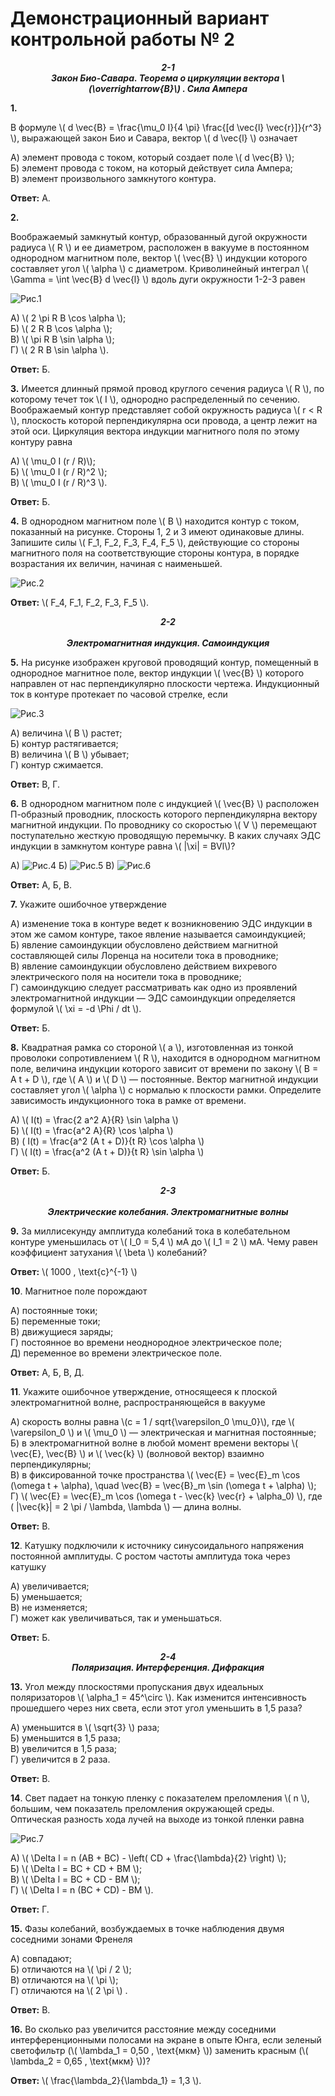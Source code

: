 # Демонстрационный вариант контрольной работы № 2

***<center>2-1</center>*** 
***<center>Закон Био-Савара. Теорема о циркуляции вектора \\(\overrightarrow{B}\\) . Сила Ампера </center>***

**1.** 

 В формуле \\( d \vec{B} = \frac{\mu_0 I}{4 \pi} \frac{[d \vec{l} \vec{r}]}{r^3} \\), выражающей закон Био и Савара, вектор \\( d \vec{l} \\) означает

   А) элемент провода с током, который создает поле \\( d \vec{B} \\);  
   Б) элемент провода с током, на который действует сила Ампера;  
   В) элемент произвольного замкнутого контура. 

   **Ответ:** А.

**2.** 

 Воображаемый замкнутый контур, образованный дугой окружности радиуса \\( R \\) и ее диаметром, расположен в вакууме в постоянном однородном магнитном поле, вектор \\( \vec{B} \\) индукции которого составляет угол \\( \alpha \\) с диаметром. Криволинейный интеграл \\( \Gamma = \int \vec{B} d \vec{l} \\) вдоль дуги окружности 1-2-3 равен

 ![ Рис.1](../../pic/picture8.jpg "Рис.1")

   А) \\( 2 \pi R B \cos \alpha \\);   
   Б) \\( 2 R B \cos \alpha \\);   
   В) \\( \pi R B \sin \alpha \\);   
   Г) \\( 2 R B \sin \alpha \\).  

   **Ответ:** Б.

**3.** Имеется длинный прямой провод круглого сечения радиуса \\( R \\), по которому течет ток \\( I \\), однородно распределенный по сечению. Воображаемый контур представляет собой окружность радиуса \\( r < R \\), плоскость которой перпендикулярна оси провода, а центр лежит на этой оси. Циркуляция вектора индукции магнитного поля по этому контуру равна

   А) \\( \mu_0 I (r / R)\\);   
   Б) \\( \mu_0 I (r / R)^2 \\);   
   В) \\( \mu_0 I (r / R)^3 \\).  

   **Ответ:** Б.

**4.** В однородном магнитном поле \\( B \\) находится контур с током, показанный на рисунке. Стороны 1, 2 и 3 имеют одинаковые длины. Запишите силы \\( F_1, F_2, F_3, F_4, F_5 \\), действующие со стороны магнитного поля на соответствующие стороны контура, в порядке возрастания их величин, начиная с наименьшей.

![ Рис.2](../../pic/picture9.jpg "Рис.2")

   **Ответ:** \\( F_4, F_1, F_2, F_3, F_5 \\).

***<center>2-2</center>***  
***<center>Электромагнитная индукция. Самоиндукция </center>***

**5.** На рисунке изображен круговой проводящий контур, помещенный в однородное магнитное поле, вектор индукции \\( \vec{B} \\) которого направлен от нас перпендикулярно плоскости чертежа. Индукционный ток в контуре протекает по часовой стрелке, если

![ Рис.3](../../pic/picture10.jpg "Рис.3")

   А) величина \\( B \\) растет;   
   Б) контур растягивается;   
   В) величина \\( B \\) убывает;   
   Г) контур сжимается.  

   **Ответ:** В, Г.

**6.** В однородном магнитном поле с индукцией \\( \vec{B} \\) расположен П-образный проводник, плоскость которого перпендикулярна вектору магнитной индукции. По проводнику со скоростью \\( V \\) перемещают поступательно жесткую проводящую перемычку. В каких случаях ЭДС индукции в замкнутом контуре равна \\( |\xi| = BVl\\)?

   А) ![ Рис.4](../../pic/picture11.jpg "Рис.4")
   Б) ![ Рис.5](../../pic/picture12.jpg "Рис.5")
   В) ![ Рис.6](../../pic/picture13.jpg "Рис.6")

   **Ответ:** А, Б, В.

**7.** Укажите ошибочное утверждение

   А) изменение тока в контуре ведет к возникновению ЭДС индукции в этом же самом контуре, такое явление называется самоиндукцией;  
   Б) явление самоиндукции обусловлено действием магнитной составляющей силы Лоренца на носители тока в проводнике;  
   В) явление самоиндукции обусловлено действием вихревого электрического поля на носители тока в проводнике;  
   Г) самоиндукцию следует рассматривать как одно из проявлений электромагнитной индукции — ЭДС самоиндукции определяется формулой \\( \xi = -d \Phi / dt \\).  

   **Ответ:** Б.

**8.** Квадратная рамка со стороной \\( a \\), изготовленная из тонкой проволоки сопротивлением \\( R \\), находится в однородном магнитном поле, величина индукции которого зависит от времени по закону \\( B = A t + D \\), где \\( A \\) и \\( D \\) — постоянные. Вектор магнитной индукции составляет угол \\( \alpha \\) с нормалью к плоскости рамки. Определите зависимость индукционного тока в рамке от времени.

   А) \\( I(t) = \frac{2 a^2 A}{R} \sin \alpha \\)  
   Б) \\( I(t) = \frac{a^2 A}{R} \cos \alpha \\)  
   В) \( I(t) = \frac{a^2 (A t + D)}{t R} \cos \alpha \\)  
   Г) \\( I(t) = \frac{a^2 (A t + D)}{t R} \sin \alpha \\)  

   **Ответ:** Б.

***<center>2-3</center>***   
***<center>Электрические колебания. Электромагнитные волны </center>***

**9.** За миллисекунду амплитуда колебаний тока в колебательном контуре уменьшилась от \\( I_0 = 5,4 \\) мА до \\( I_1 = 2 \\) мА. Чему равен коэффициент затухания \\( \beta \\) колебаний?

   **Ответ:** \\( 1000 \, \text{с}^{-1} \\)

**10**. Магнитное поле порождают

   А) постоянные токи;   
   Б) переменные токи;  
   В) движущиеся заряды;   
   Г) постоянное во времени неоднородное электрическое поле;   
   Д) переменное во времени электрическое поле.  

   **Ответ:** А, Б, В, Д.

**11**. Укажите ошибочное утверждение, относящееся к плоской электромагнитной волне, распространяющейся в вакууме

   А) скорость волны равна \\(c = 1 / sqrt{\varepsilon_0 \mu_0}\\), где \\( \varepsilon_0 \\) и \\( \mu_0 \\) — электрическая и магнитная постоянные;   
   Б) в электромагнитной волне в любой момент времени векторы \\( \vec{E}, \vec{B} \\) и \\( \vec{k} \\) (волновой вектор) взаимно перпендикулярны;   
   В) в фиксированной точке пространства \\( \vec{E} = \vec{E}_m \cos (\omega t + \alpha), \quad \vec{B} = \vec{B}_m \sin (\omega t + \alpha) \\);   
   Г) \\( \vec{E} = \vec{E}_m \cos (\omega t - \vec{k} \vec{r} + \alpha_0) \\), где \( \|\vec{k}\| = 2 \pi / \lambda, \lambda \\) — длина волны. 

   **Ответ:** В.

**12**. Катушку подключили к источнику синусоидального напряжения постоянной амплитуды. С ростом частоты амплитуда тока через катушку

   А) увеличивается;  
   Б) уменьшается;   
   В) не изменяется;   
   Г) может как увеличиваться, так и уменьшаться.  

   **Ответ:** Б.

***<center>2-4</center>*** 
***<center>Поляризация. Интерференция. Дифракция</center>***

**13.** Угол между плоскостями пропускания двух идеальных поляризаторов \\( \alpha_1 = 45^\circ \\). Как изменится интенсивность прошедшего через них света, если этот угол уменьшить в 1,5 раза?

   А) уменьшится в \\( \sqrt{3} \\) раза;   
   Б) уменьшится в 1,5 раза;   
   В) увеличится в 1,5 раза;   
   Г) увеличится в 2 раза.  

   **Ответ:** В.

**14**. Свет падает на тонкую пленку с показателем преломления \\( n \\), большим, чем показатель преломления окружающей среды. Оптическая разность хода лучей на выходе из тонкой пленки равна

![ Рис.7](../../pic/picture14.jpg "Рис.7")

   А) \\( \Delta l = n (AB + BC) - \left( CD + \frac{\lambda}{2} \right) \\);   
   Б) \\( \Delta l = BC + CD + BM \\);  
   В) \\( \Delta l = BC + CD - BM \\);   
   Г) \\( \Delta l = n (BC + CD) - BM \\). 

   **Ответ:** Г.

**15.** Фазы колебаний, возбуждаемых в точке наблюдения двумя соседними зонами Френеля

   А) совпадают;  
   Б) отличаются на \\( \pi / 2 \\);  
   В) отличаются на \\( \pi \\);   
   Г) отличаются на \\( 2 \pi \\) .

   **Ответ:** В.

**16.** Во сколько раз увеличится расстояние между соседними интерференционными полосами на экране в опыте Юнга, если зеленый светофильтр (\\( \lambda_1 = 0,50 \, \text{мкм} \\)) заменить красным (\\( \lambda_2 = 0,65 \, \text{мкм} \\))?

   **Ответ:** \\( \frac{\lambda_2}{\lambda_1} = 1,3 \\).